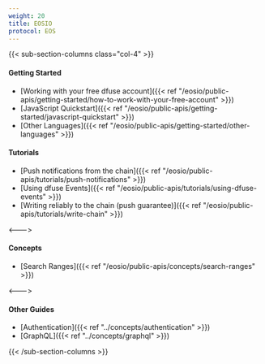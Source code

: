 ```yaml
---
weight: 20
title: EOSIO
protocol: EOS
---
```


{{< sub-section-columns class="col-4" >}}

#### Getting Started

- [Working with your free dfuse account]({{< ref "/eosio/public-apis/getting-started/how-to-work-with-your-free-account" >}})
- [JavaScript Quickstart]({{< ref "/eosio/public-apis/getting-started/javascript-quickstart" >}})
- [Other Languages]({{< ref "/eosio/public-apis/getting-started/other-languages" >}})

#### Tutorials

- [Push notifications from the chain]({{< ref "/eosio/public-apis/tutorials/push-notifications" >}})
- [Using dfuse Events]({{< ref "/eosio/public-apis/tutorials/using-dfuse-events" >}})
- [Writing reliably to the chain (push guarantee)]({{< ref "/eosio/public-apis/tutorials/write-chain" >}})

<--->

#### Concepts

- [Search Ranges]({{< ref "/eosio/public-apis/concepts/search-ranges" >}})

<--->

#### Other Guides

- [Authentication]({{< ref "../concepts/authentication" >}})
- [GraphQL]({{< ref "../concepts/graphql" >}})

{{< /sub-section-columns >}}
